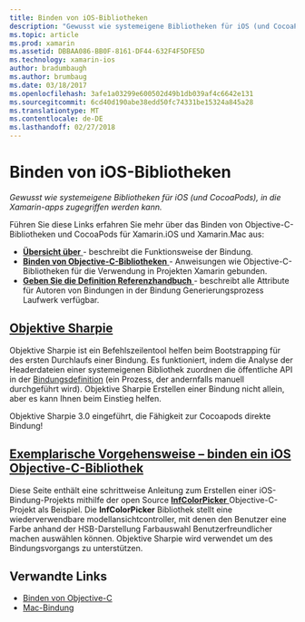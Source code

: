 ```yaml
---
title: Binden von iOS-Bibliotheken
description: "Gewusst wie systemeigene Bibliotheken für iOS (und CocoaPods), in die Xamarin-apps zugegriffen werden kann."
ms.topic: article
ms.prod: xamarin
ms.assetid: DBBAA086-BB0F-8161-DF44-632F4F5DFE5D
ms.technology: xamarin-ios
author: bradumbaugh
ms.author: brumbaug
ms.date: 03/18/2017
ms.openlocfilehash: 3afe1a03299e600502d49b1db039af4c6642e131
ms.sourcegitcommit: 6cd40d190abe38edd50fc74331be15324a845a28
ms.translationtype: MT
ms.contentlocale: de-DE
ms.lasthandoff: 02/27/2018
---
```

# <a name="binding-ios-libraries"></a>Binden von iOS-Bibliotheken

_Gewusst wie systemeigene Bibliotheken für iOS (und CocoaPods), in die Xamarin-apps zugegriffen werden kann._

Führen Sie diese Links erfahren Sie mehr über das Binden von Objective-C-Bibliotheken und CocoaPods für Xamarin.iOS und Xamarin.Mac aus:

- [**Übersicht über** ](~/cross-platform/macios/binding/overview.md) -
  beschreibt die Funktionsweise der Bindung.
- [**Binden von Objective-C-Bibliotheken** ](~/cross-platform/macios/binding/objective-c-libraries.md) -
  Anweisungen wie Objective-C-Bibliotheken für die Verwendung in Projekten Xamarin gebunden.
- [**Geben Sie die Definition Referenzhandbuch** ](~/cross-platform/macios/binding/binding-types-reference.md) -
  beschreibt alle Attribute für Autoren von Bindungen in der Bindung Generierungsprozess Laufwerk verfügbar.

## <a name="objective-sharpiecross-platformmaciosbindingobjective-sharpieindexmd"></a>[Objektive Sharpie](~/cross-platform/macios/binding/objective-sharpie/index.md)

Objektive Sharpie ist ein Befehlszeilentool helfen beim Bootstrapping für des ersten Durchlaufs einer Bindung.
Es funktioniert, indem die Analyse der Headerdateien einer systemeigenen Bibliothek zuordnen die öffentliche API in der [Bindungsdefinition](~/cross-platform/macios/binding/objective-c-libraries.md) (ein Prozess, der andernfalls manuell durchgeführt wird). Objektive Sharpie Erstellen einer Bindung nicht allein, aber es kann Ihnen beim Einstieg helfen.

Objektive Sharpie 3.0 eingeführt, die Fähigkeit zur Cocoapods direkte Bindung!

## <a name="walkthrough---binding-an-ios-objective-c-librarywalkthroughmd"></a>[Exemplarische Vorgehensweise – binden ein iOS Objective-C-Bibliothek](walkthrough.md)

Diese Seite enthält eine schrittweise Anleitung zum Erstellen einer iOS-Bindung-Projekts mithilfe der open Source [ **InfColorPicker** ](https://github.com/InfinitApps/InfColorPicker) Objective-C-Projekt als Beispiel. Die **InfColorPicker** Bibliothek stellt eine wiederverwendbare modellansichtcontroller, mit denen den Benutzer eine Farbe anhand der HSB-Darstellung Farbauswahl Benutzerfreundlicher machen auswählen können.
Objektive Sharpie wird verwendet um des Bindungsvorgangs zu unterstützen.



## <a name="related-links"></a>Verwandte Links

- [Binden von Objective-C](~/cross-platform/macios/binding/index.md)
- [Mac-Bindung](~/mac/platform/binding.md)
